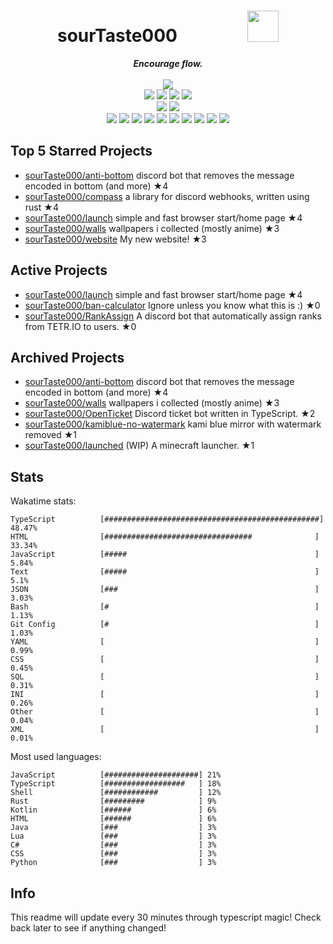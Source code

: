 <!-- deno-fmt-ignore-file -->
<h1 align="center">sourTaste000&emsp;&emsp;&emsp;&emsp;<img src="https://avatars.githubusercontent.com/u/47074495" width="50px"></h1>
<div align="center">
  <b><i>Encourage flow.</i></b>
  <br />
  <br />
  <img src="https://img.shields.io/badge/Discord-sourTaste000%232391-ffd3da?labelColor=4c566a&logo=Discord" />
  <br />
  <img src="https://img.shields.io/badge/-Vim-%23e9d3d0?logo=Vim&labelColor=4c566a" />
  <img src="https://img.shields.io/badge/-CLion-%23ffcee0?logo=CLion&labelColor=4c566a" />
  <img src="https://img.shields.io/badge/-IntellJ IDEA-%23f4d3d5?logo=IntelliJIDEA&labelColor=4c566a" />
  <img src="https://img.shields.io/badge/-Visual Studio Code-%23ffbeef?logo=VisualStudioCode&labelColor=4c566a" />
  <br />
  <img src="https://img.shields.io/badge/-macOS-%23f69ee1?logo=macOS&labelColor=4c566a" />
  <img src="https://img.shields.io/badge/-Linux-%23ffaaea?logo=Linux&labelColor=4c566a" />
  <br />
<img src="https://img.shields.io/badge/-TypeScript-ece4db" />
<img src="https://img.shields.io/badge/-Rust-fec89a" />
<img src="https://img.shields.io/badge/-JavaScript-ffe5d9" />
<img src="https://img.shields.io/badge/-other-ffd7ba" />
<img src="https://img.shields.io/badge/-Shell-e8e8e4" />
<img src="https://img.shields.io/badge/-Java-d8e2dc" />
<img src="https://img.shields.io/badge/-Kotlin-fae1dd" />
<img src="https://img.shields.io/badge/-HTML-fcd5ce" />
<img src="https://img.shields.io/badge/-Lua-fec5bb" />
<img src="https://img.shields.io/badge/-C#-f8edeb" />
  <br />
</div>

## Top 5 Starred Projects

- [sourTaste000/anti-bottom](https://github.com/sourTaste000/anti-bottom) discord bot that removes the message encoded in bottom (and more) ★4
- [sourTaste000/compass](https://github.com/sourTaste000/compass) a library for discord webhooks, written using rust ★4
- [sourTaste000/launch](https://github.com/sourTaste000/launch) simple and fast browser start/home page ★4
- [sourTaste000/walls](https://github.com/sourTaste000/walls) wallpapers i collected (mostly anime) ★3
- [sourTaste000/website](https://github.com/sourTaste000/website) My new website! ★3

## Active Projects

- [sourTaste000/launch](https://github.com/sourTaste000/launch) simple and fast browser start/home page ★4
- [sourTaste000/ban-calculator](https://github.com/sourTaste000/ban-calculator) Ignore unless you know what this is :) ★0
- [sourTaste000/RankAssign](https://github.com/sourTaste000/RankAssign) A discord bot that automatically assign ranks from TETR.IO to users. ★0

## Archived Projects

- [sourTaste000/anti-bottom](https://github.com/sourTaste000/anti-bottom) discord bot that removes the message encoded in bottom (and more) ★4
- [sourTaste000/walls](https://github.com/sourTaste000/walls) wallpapers i collected (mostly anime) ★3
- [sourTaste000/OpenTicket](https://github.com/sourTaste000/OpenTicket) Discord ticket bot written in TypeScript. ★2
- [sourTaste000/kamiblue-no-watermark](https://github.com/sourTaste000/kamiblue-no-watermark) kami blue mirror with watermark removed ★1
- [sourTaste000/launched](https://github.com/sourTaste000/launched) (WIP) A minecraft launcher. ★1

## Stats

Wakatime stats:
```
TypeScript          [################################################] 48.47%
HTML                [#################################              ] 33.34%
JavaScript          [#####                                          ] 5.84%
Text                [#####                                          ] 5.1%
JSON                [###                                            ] 3.03%
Bash                [#                                              ] 1.13%
Git Config          [#                                              ] 1.03%
YAML                [                                               ] 0.99%
CSS                 [                                               ] 0.45%
SQL                 [                                               ] 0.31%
INI                 [                                               ] 0.26%
Other               [                                               ] 0.04%
XML                 [                                               ] 0.01%
```

Most used languages:
```
JavaScript          [#####################] 21%
TypeScript          [##################   ] 18%
Shell               [############         ] 12%
Rust                [#########            ] 9%
Kotlin              [######               ] 6%
HTML                [######               ] 6%
Java                [###                  ] 3%
Lua                 [###                  ] 3%
C#                  [###                  ] 3%
CSS                 [###                  ] 3%
Python              [###                  ] 3%
```

## Info

This readme will update every 30 minutes through typescript magic! Check back later to see if anything changed!
